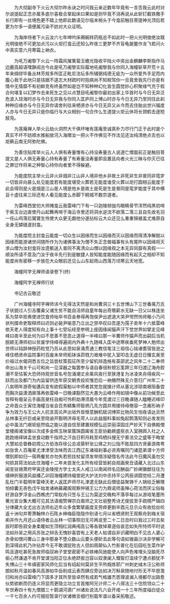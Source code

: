 <!-- { "loadSidebar": true } -->
　　为大彻副寺下火云大彻尔昨永诀之时问我云亲近数年毕竟有一言否我云此时对尔说提起正念亦属多底尔喜极合掌起床曰果如是则毕竟不消再说从此斩钉截铁撒手长行即有一丝境色更不踏上他即此数语见尔临末梢头于今龛前触目菩提神光顶后若更为尔多一语便属污染不妨对大众证明。

　　为海岸侍者下火云汝六七年呻吟床褥婉转药瓶总不如此时一把火光明俊绝汝既光明俊绝不可更加点污以火炬打龛云还知么昨夜三更梦不齐盲龟跛鳖作龙飞若问火中真实意六月寒霜上衲衣。

　　为吼万阇黎下火云一阵霜风摧篱菊玉蟾光隐收平陆火中突出金麒麟李斯指作马边鹿高超语嘿静阅古今此是吼万阇黎实际履地吼阇黎我与你同入海幢斩草开荒十五年来绸缪毕备丛林芳规多所匡正毗尼法坛多所辅弼纯德无疵为一众所爱外手足而内腹心我于此地只是拮据不遑志大材疏时时抱病尚不知税驾你一旦竟舍我先行亦是有情中无情靡不有初鲜克有终虽然如是岂不知种种幻化皆生圆觉妙心积聚缘气充于假合何堪复以幻梦作去来死生之见以点慧目吼阇黎你最初出家上华首时与今日无异泛危波入琼海时亦与今日无异我与你同入匡庐同上博山时亦与今日无异乃至同住此刹种种应缘亦与今日无异你请舍利往来栖贤亦与今日无异又从今而去住胎出世兴福度人亦与今日无异只是你临行与大众相别一句合作么生道提火炬云休将长颈鹤去逐短胫凫。

　　为莲庵禅人举火云劫火洞然大千俱坏唯有莲庵至诚真朴力尽行门正于此时是个真实不坏不妨顺水推船放河入海赠汝一把火不作佛见不作法见还汝纯清绝点去也以炬爇云南无阿弥陀佛。

　　为善住贴库举火云人人俱有寿量惟有心持没寿量古人说道亡僧面前正是触目菩提又是人人俱无寿量心持有寿量了有寿量没寿量即且置且向者火光三昧与你灭已往之罪愆作将来之种智心持你向者里不得躲避。

　　为能度院主举火云非火非烟非江山非人境非他乡非故土非死非生非普同非窀穸一切皆非向甚么处见能度若有能度堪受火葬若无能度谁受火葬以炬打圆相云能度于此会得则是火是烟是江山是人境是他乡是故土是死是生是普同是窀穸能度于其中横亘十虚往来三际还有人看见能度么赤脚下桐城不数宗道者。

　　为雷峰西堂仞大师掩龛云我雷峰门下有一只迦陵频伽鸟眼睛骨节浑然纯黑初啼于紫玉台边直使丹山起舞再啼于海云寺里还将洞水逆流不欲落二落三且自先收毛羽一任山鸡落后鸑鷟生怜使大众更无觑他分遂拈标云大众还见么重重锦被盖尤难原自全身无罅缝遂封龛。

　　为能度院主封龛云能度一切众生以因缘而生以因缘而灭以因缘而得清净解脱以因缘而能游诸世间随所作为为诸佛事汝为僧不失正念做福事有头有尾昨以因缘将灭求山僧为汝封龛将汝遗骸送入普同不离清众山僧以因缘观之本无异同靡有真假一一顺汝所请不意及门汝于夜半先行到是敏捷人皆知能度能随因缘而有起灭之相却不知能度尚有密移一步放在大众眼前还见么山东起雨山西落万顷寒云天地宽。

　　海幢阿字无禅师语录卷下(终)

　　海幢阿字无禅师行状

　　书记古云敬述

　　广州海幢寺阿字禅师讳今无得法天然是和尚曹洞三十五世博山下三世番禺万氏子状貌过人引舌覆鼻父诸生贫不能自活师自童年每出奇赡薪水无缺一日父以株连坐系为禁卒拒弗使进饮食师咍卒书百金券得再饱俟尹出遮道大哭尹愕然怜师稚小乃问状判牒命吏取释师曰迟则必毙尹喻意乃立出之禁卒叹曰吾遂为孺子卖年十六抵雷峰依天老人得度知有向上事十七受坛经至参明上座因缘闻猫声汗下觉世界如擘走见峰峰曰夜半至此何为曰不思善不思恶止道得一半峰曰那一半聻师作猫声而出嗣后当机脱颖无滞师初以贫废学侍峰得遍阅内外典十九随峰入匡中途寒疾垂死梦神人勉师出世师以钝辞神授药粒觉乃苏从此思如泉涌贯通三教信笔注三祖信心铭诸耆宿皆逊之峰住栖贤命监院事时百废未举师拓钵诛茆戮力艰难中犹入室叩击无虚日日臻玄奥至价祖过水偈洞悉五位之旨尝杖策孤征所至少留机辩逸格有英邵武之风年二十二奉师命出山海关千山可和尚一见深器之每罢参与语自春徂秋顿忘筌蹄三年归渡辽海舟胶潮不至估客大恐师持观世音名号忽涌潮丈余乘风夜行至狭港复为冰凌夹舟得疾风一跃而出及都门为内监留供连年获交朝贵投欢惟恐后一衲翛然殊无介意归广州年二十八矣明年游奇甸遘兵变有欲假渠魁以中师者其党忽就擒计师从塞北涉琼南艰阻备尝而胸次益潇洒廓落再依雷峰一日晚课豁然见大愚为云峰作用如镜中像从前功候至此皆释有偈呈云手画高旻枉自痴可怜积劫滞须眉今年竞渡过三日晚课随人瞌睡迟峰印之命首众壬寅住海幢当省会百务鳞集师智炳几先方圆并用接待毋倦容一念甫形衲子争为效力与王公大人抗言高论声出垣外皆惬意酬机赋词博弈比物风生怕夜语达旦然丛林事无纤巨咸亲至晓谕开豁明济毋毛苛人以此益服料事如兔起鹘落知则必发发则必中虽法门艰钜挺然临之能以道自信至建置规模弘远崇丽深固庄严妙天下自佛殿僧堂楼阁诸宝像以次成多金辉玉映翠簇珠圆阖省王臣协勷厥盛抠衣入室拥舆入社之人跄跄络绎钵盂坐食动数千指师之汗血日积月耗至鸡栖抖搜无宁晷法交之盛等于晦堂大慧如总督彝初周公方伯浩存徐公总戎葵轩张公焕之刘公指不胜屈四方贤豪游南粤如张舍人百庵辈尤津津受法味而去江西辽东诸祖刹事必咨焉嘱同门诸昆弟谓十方师僧到即如归一宿两餐贫亦勿失若担拄杖留须发举措涉疑借名传法此今日魔风虽勿交何损其荷法如此住海幢十二年未尝发化主所有经营皆躬自规画癸丑请藏入北过山东闻变驻锡萧府甲寅还金陵授方学士太夫人戒江以南闻师名应酬益广妙阐徽猷往往为缙绅折服道风益播乙卯回海幢建持福堂祀大护法刘中丞持平公丙辰讲圆觉经二月遭乱杜门半载明年雷峰天老人返匡庐师尽礼津遣无缺此后僧徒益聚铸千人锅给乏解赠怕倾囊无吝色戊午始发诸衲募藏阁观察仲锡王公力为鼎诺师虽殚心荷法而厌尘俗每好游自罗浮金山西樵虎门常舣舟只笠与王公为莫逆交晚构不落亭每过从游戏笔墨所著光宣台集大概可见其法语偈赞禅宗白眉师之文壮丽整秀诗尤俊拔至手疏楞严辑四分律藏大全尤出古法师右近年众多食繁擘画度支劳瘁更剧辛酉元旦示众有收拾丝纶返十洲句并寄萧翰林介石陈乡绅梅臣隐隐作别语七月以省栖贤附王观察舟到梅关宿痢并作九月还山语侍者云丛林一切事照旧无可再说至二十二日丑时曰我过三时去矣辰时即告寂全身柔暖如生顶相红润典闱高公等各致悼章道俗哀恋如失所恃师平时说法如孙吴之用兵苏张之辩舌无愧妙喜尝有上天老人帖谓自非识藏明白不见古人婆心赤骨如僧问曹山三身中那身不堕众数山云要头便斫去此等句语如锥画沙决非学解可到深得此机乃许拈弄今无不敢谓捉败古人但如周颠仙入竹影普化在后园吃生菜作驴鸣且道吃甚死急故师临驭衲子堂堂密密不必铁棒风驰能使人向声色堆埋头没脑死尽偷心然谦退不肯开堂谓当阳正位永绝跻扳岂容以奴隶阑入慨智灯滥续宁遭点额犹不失博山三十年缜密家风师化后当有绍起何莫非生平所煆炼耶广州刺史缄木汪公称师朗如秋月温如春风高渺如华岳削成云表而肆应旁达如决万斛泉随地付形无不毕鬯澹归和尚亦曰雷峰门下固多才其所至皆卓然有成若气格雄杰思理波澜入境都尽出路愈伙势欲断而仍连义将显而更隐立功立言首推阿兄计师二十八得法三十住院领众二十年世寿四十有九僧腊三十鹅湖河源广州诸处说法凡六会开戒一十三年所度缁白徒众一千七百余人约可掇拾暂录行状诸微言细行别载年谱以备采拓敬述。
